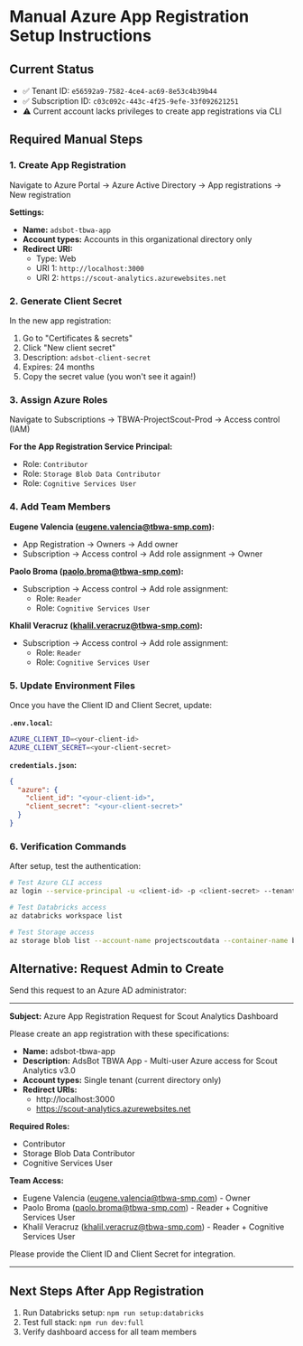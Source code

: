# Manual Azure App Registration Setup Instructions

## Current Status
- ✅ Tenant ID: `e56592a9-7582-4ce4-ac69-8e53c4b39b44`
- ✅ Subscription ID: `c03c092c-443c-4f25-9efe-33f092621251`
- ⚠️ Current account lacks privileges to create app registrations via CLI

## Required Manual Steps

### 1. Create App Registration
Navigate to Azure Portal → Azure Active Directory → App registrations → New registration

**Settings:**
- **Name:** `adsbot-tbwa-app`
- **Account types:** Accounts in this organizational directory only
- **Redirect URI:** 
  - Type: Web
  - URI 1: `http://localhost:3000`
  - URI 2: `https://scout-analytics.azurewebsites.net`

### 2. Generate Client Secret
In the new app registration:
1. Go to "Certificates & secrets"
2. Click "New client secret"
3. Description: `adsbot-client-secret`
4. Expires: 24 months
5. Copy the secret value (you won't see it again!)

### 3. Assign Azure Roles
Navigate to Subscriptions → TBWA-ProjectScout-Prod → Access control (IAM)

**For the App Registration Service Principal:**
- Role: `Contributor`
- Role: `Storage Blob Data Contributor`
- Role: `Cognitive Services User`

### 4. Add Team Members

**Eugene Valencia (eugene.valencia@tbwa-smp.com):**
- App Registration → Owners → Add owner
- Subscription → Access control → Add role assignment → Owner

**Paolo Broma (paolo.broma@tbwa-smp.com):**
- Subscription → Access control → Add role assignment:
  - Role: `Reader`
  - Role: `Cognitive Services User`

**Khalil Veracruz (khalil.veracruz@tbwa-smp.com):**
- Subscription → Access control → Add role assignment:
  - Role: `Reader`
  - Role: `Cognitive Services User`

### 5. Update Environment Files

Once you have the Client ID and Client Secret, update:

**`.env.local`:**
```bash
AZURE_CLIENT_ID=<your-client-id>
AZURE_CLIENT_SECRET=<your-client-secret>
```

**`credentials.json`:**
```json
{
  "azure": {
    "client_id": "<your-client-id>",
    "client_secret": "<your-client-secret>"
  }
}
```

### 6. Verification Commands

After setup, test the authentication:

```bash
# Test Azure CLI access
az login --service-principal -u <client-id> -p <client-secret> --tenant e56592a9-7582-4ce4-ac69-8e53c4b39b44

# Test Databricks access
az databricks workspace list

# Test Storage access
az storage blob list --account-name projectscoutdata --container-name bronze
```

## Alternative: Request Admin to Create

Send this request to an Azure AD administrator:

---

**Subject:** Azure App Registration Request for Scout Analytics Dashboard

Please create an app registration with these specifications:

- **Name:** adsbot-tbwa-app
- **Description:** AdsBot TBWA App - Multi-user Azure access for Scout Analytics v3.0
- **Account types:** Single tenant (current directory only)
- **Redirect URIs:** 
  - http://localhost:3000
  - https://scout-analytics.azurewebsites.net

**Required Roles:**
- Contributor
- Storage Blob Data Contributor  
- Cognitive Services User

**Team Access:**
- Eugene Valencia (eugene.valencia@tbwa-smp.com) - Owner
- Paolo Broma (paolo.broma@tbwa-smp.com) - Reader + Cognitive Services User
- Khalil Veracruz (khalil.veracruz@tbwa-smp.com) - Reader + Cognitive Services User

Please provide the Client ID and Client Secret for integration.

---

## Next Steps After App Registration

1. Run Databricks setup: `npm run setup:databricks`
2. Test full stack: `npm run dev:full`
3. Verify dashboard access for all team members